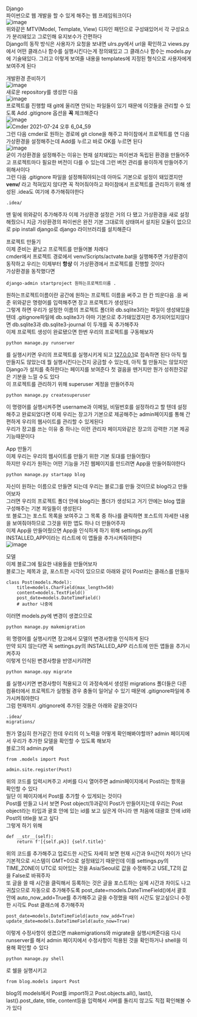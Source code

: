 Django  
파이썬으로 웹 개발을 할 수 있게 해주는 웹 프레임워크이다  
![image](https://user-images.githubusercontent.com/86886486/126862343-0bf0f8b4-8532-44b3-a5f6-f594114e98d6.png)  
위와같은 MTV(Model, Template, View) 디자인 패턴으로 구성돼있어서 각 구성요소가 분리돼있고 그로인해 유지보수가 간편하다  
Django의 동작 방식은 사용자가 요청을 보내면 ulrs.py에서 url을 확인하고 views.py에서 어떤 클래스나 함수를 실행시킨다는게 정의돼있고 그 클래스나 함수는 models.py에 기술돼있다. 그리고 이렇게 보여줄 내용을 templates에 지정된 형식으로 사용자에게 보여주게 된다  

개발환경 준비하기  
![image](https://user-images.githubusercontent.com/86886486/126862961-042e8953-89df-451a-9eef-c061d34f4b93.png)  
새로운 repository를 생성한 다음  
![image](https://user-images.githubusercontent.com/86886486/126863041-62bdf835-2cd8-4355-915c-9ec6109b1e82.png)  
프로젝트를 진행할 때 git에 올리면 안되는 파일들이 있기 때문에 이것들을 관리할 수 있도록 Add .gitignore 옵션을 __꼭__ 체크해준다  
![image](https://user-images.githubusercontent.com/86886486/126863288-4db55b8c-254d-4dfb-8375-79adf5d3163f.png)  
![Cmder 2021-07-24 오후 6_04_59](https://user-images.githubusercontent.com/86886486/126863701-dee8b36e-53f4-4046-9372-62c85e6e8af0.png)  
그런 다음 cmder로 원하는 경로에 git clone을 해주고 파이참에서 프로젝트를 연 다음 가상환경을 설정해주는데 Add를 누르고 바로 OK를 누르면 된다  
![image](https://user-images.githubusercontent.com/86886486/126864005-00e29809-10f9-4192-948a-204ec12dae5e.png)  
굳이 가상환경을 설정해주는 이유는 현재 설치돼있는 파이썬과 독립된 환경을 만들어주고 프로젝트마다 필요한 버전이 다를 수 있는데 그런 버전 관리를 용이하게 만들어주기 위해서이다  
그런 다음 .gitignore 파일을 설정해줘야되는데 아마도 기본으로 설정이 돼있겠지만 __venv/__ 라고 적혀있지 않다면 꼭 적어줘야하고 파이참에서 프로젝트를 관리하기 위해 생성된 .idea도 여기에 추가해줘야한다  

    .idea/  
맨 밑에 위와같이 추가해주자
이제 가상환경 설정은 거의 다 됐고 가상환경을 새로 설정해줬으니 지금 가상환경의 파이썬은 완전 기본 그대로의 상태여서 설치된 모듈이 없으므로 pip install django로 django 라이브러리를 설치해준다  

프로젝트 만들기  
이제 준비는 끝났고 프로젝트를 만들어볼 차례다  
cmder에서 프로젝트 경로에서 venv/Scripts/actvate.bat을 실행해주면 가상환경이 동작하고 우리는 이제부터 __항상__ 이 가상환경에서 프로젝트를 진행할 것이다  
가상환경을 동작했다면
    
    django-admin startproject 원하는프로젝트이름 .  

원하는프로젝트이름이란 공간에 원하는 프로젝트 이름을 써주고 한 칸 띄운다음 .을 써준 위와같은 명령어를 입력해주면 장고 프로젝트가 생성된다  
그렇게 하면 우리가 설정한 이름의 프로젝트 폴더와 db.sqlite3라는 파일이 생성돼있을텐데 .gitignore파일에 db.sqlite3가 아마 기본으로 추가돼있겠지만 추가되어있지않다면 db.sqlite3과 db.sqlite3-journal 이 두개를 꼭 추가해주자  
이제 프로젝트 생성이 완료됐으면 한번 우리의 프로젝트를 구동해보자  

    python manage.py runserver
    
를 실행시키면 우리의 프로젝트를 실행시키게 되고 [127.0.0.1](127.0.0.1)로 접속하면 된다
아직 뭘 만들지도 않았는데 뭘 실행시킨다는건지 궁금할 수 있는데, 아직 뭘 만들지는 않았지만 Django가 설치를 축하한다는 페이지를 보여준다 첫 걸음을 뗀거지만 뭔가 성취한것같은 기분을 느낄 수도 있다    
이 프로젝트를 관리하기 위해 superuser 계정을 만들어주자  
    
    python manage.py createsuperuser
    
이 명령어를 실행시켜주면 username과 이메일, 비밀번호를 설정하라고 할 텐데 설정해주고 완료되었다면 이제 우리는 장고가 기본으로 제공해주는 admin페이지를 통해 간편하게 우리의 웹사이트를 관리할 수 있게된다  
우리가 장고를 쓰는 이유 중 하나는 이런 관리자 페이지와같은 장고의 강력한 기본 제공 기능때문이다  

App 만들기  
이제 우리는 우리의 웹사이트를 만들기 위한 기본 토대를 만들어줬다  
하지만 우리가 원하는 어떤 기능을 가진 웹페이지를 만드려면 App을 만들어줘야한다  

    python manage.py startapp blog
    
자신이 원하는 이름으로 만들면 되는데 우리는 블로그를 만들 것이므로 blog라고 만들어보자  
그러면 우리의 프로젝트 폴더 안에 blog라는 폴더가 생성되고 거기 안에는 blog 앱을 구성해주는 기본 파일들이 생성된다  
또 블로그는 포스트 목록을 보여주고 그 목록 중 하나를 클릭하면 포스트의 자세한 내용을 보여줘야하므로 그것을 위한 앱도 하나 더 만들어주자  
이제 App을 만들어줬으면 App을 인식하게 하기 위해 settings.py의 INSTALLED_APP이라는 리스트에 이 앱들을 추가시켜줘야한다  
![image](https://user-images.githubusercontent.com/86886486/126868080-ce78d023-780e-4470-96f1-621343e15d78.png)  

모델  
이제 블로그에 필요한 내용들을 만들어보자  
블로그는 제목과 글, 포스트한 시각이 있으므로 아래와 같이 Post라는 클래스를 만들자  
    
    class Post(models.Model):
        title=models.CharField(max_length=50)
        content=models.TextField()
        post_date=models.DateTimeField()
        # author 나중에
        
이러면 models.py에 변경이 생겼으므로
  
    python manage.py makemigration
    
위 명령어를 실행시키면 장고에서 모델의 변경사항을 인식하게 된다  
만약 되지 않는다면 꼭 settings.py의 INSTALLED_APP 리스트에 만든 앱들을 추가시켜주자  
이렇게 인식된 변경사항을 반영시키려면  

    python manage.opy migrate
    
를 실행시키면 변경사항이 적용되고 이 과정속에서 생성된 migrations 폴더들은 다른 컴퓨터에서 프로젝트가 실행될 경우 충돌이 일어날 수 있기 때문에 .gitignore파일에 추가시켜줘야한다  
그럼 현재까지 .gitignore에 추가된 것들은 아래와 같을것이다  

    .idea/
    migrations/
    
뭔가 열심히 한거같긴 한데 우리의 이 노력을 어떻게 확인해봐야할까?
admin 페이지에서 우리가 추가한 모델을 확인할 수 있도록 해보자  
블로그의 admin.py에 

    from .models import Post
    
    admin.site.register(Post)
위의 코드를 입력시켜주고 서버를 다시 열어주면 admin페이지에서 Post라는 항목을 확인할 수 있다  
일단 이 페이지에서 Post를 추가할 수 있게되는 것이다  
Post를 만들고 나서 보면 Post object(1)과같이 Post가 만들어지는데 우리는 Post object라는 타입과 괄호 안에 있는 id를 보고 싶은게 아니라 맨 처음에 대괄호 안에 id와 Post의 title을 보고 싶다  
그렇게 하기 위해  

    def __str__(self):
        return f'[{self.pk}] {self.title}'
        
위의 코드를 추가해주고 업로드한 시간도 자세히 보면 현재 시간과 9시간이 차이가 난다  
기본적으로 시스템이 GMT+0으로 설정돼있기 때문인데 이를 settings.py의 TIME_ZONE이 UTC로 되어있는 것을 Asia/Seoul로 값을 수정해주고 USE_TZ의 값을 False로 바꿔주자  
또 글을 쓸 때 시간을 클릭해서 등록하는 것은 글을 포스트하는 실제 시간과 차이도 나고 귀찮으므로 자동으로 추가해주도록 post_date=models.DateTimeField()에서 괄호 안에 auto_now_add=True를 추가해주고 글을 수정했을 때의 시간도 알고싶으니 수정한 시각도 Post 클래스에 추가해주자

    post_date=models.DateTimeField(auto_now_add=True)
    update_date=models.DateTimeField(auto_now=True)
이렇게 수정사항이 생겼으면 makemigrations와 migrate을 실행시켜준다음 다시 runserver를 해서 admin 페이지에서 수정사항이 적용된 것을 확인하거나 shell을 이용해 확인할 수 있다 

    python manage.py shell
로 쉘을 실행시키고

    from blog.models import Post
blog의 models에서 Post를 import하고 Post.objects.all(), last(), last().post_date, title, content등을 입력해서 서버를 돌리지 않고도 직접 확인해볼 수가 있다
